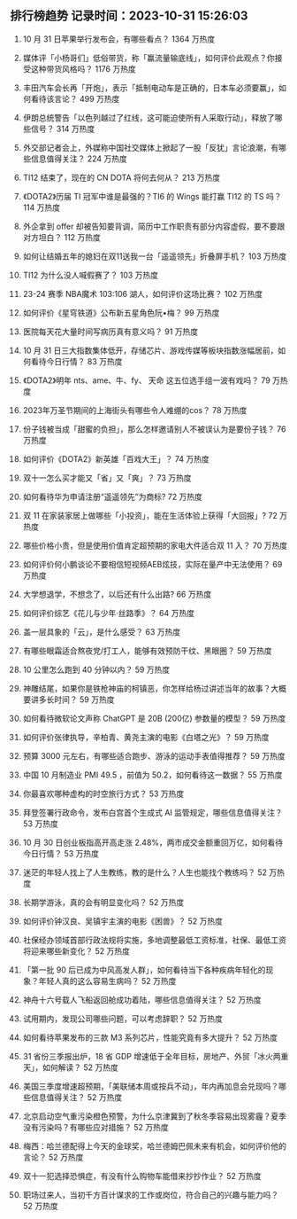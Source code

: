 
## 排行榜趋势 记录时间：2023-10-31 15:26:03
  
  1. 10 月 31 日苹果举行发布会，有哪些看点？ 1364 万热度
    
  2. 媒体评「小杨哥们」低俗带货，称「赢流量输底线」，如何评价此观点？你接受这种带货风格吗？ 1176 万热度
    
  3. 丰田汽车会长再「开炮」，表示「抵制电动车是正确的，日本车必须要赢」，如何看待该言论？ 499 万热度
    
  4. 伊朗总统警告「以色列越过了红线，这可能迫使所有人采取行动」，释放了哪些信号？ 314 万热度
    
  5. 外交部记者会上，外媒称中国社交媒体上掀起了一股「反犹」言论浪潮，有哪些信息值得关注？ 224 万热度
    
  6. TI12 结束了，现在的 CN DOTA 将何去何从？ 213 万热度
    
  7. 《DOTA2》历届 TI 冠军中谁是最强的？TI6 的 Wings 能打赢 TI12 的 TS 吗？ 114 万热度
    
  8. 外企拿到 offer 却被告知要背调，简历中工作职责有部分内容虚假，要不要跟对方坦白？ 112 万热度
    
  9. 如何让结婚五年的媳妇在双11送我一台「遥遥领先」折叠屏手机？ 103 万热度
    
  10. TI12 为什么没人喊假赛了？ 103 万热度
    
  11. 23-24 赛季 NBA魔术 103:106 湖人，如何评价这场比赛？ 102 万热度
    
  12. 如何评价《星穹铁道》公布新五星角色阮•梅？ 99 万热度
    
  13. 医院每天花大量时间写病历真有意义吗？ 91 万热度
    
  14. 10 月 31 日三大指数集体低开，存储芯片、游戏传媒等板块指数涨幅居前，如何看待今日行情？ 83 万热度
    
  15. 《DOTA2》明年 nts、ame、牛、fy、 天命 这五位选手组一波有戏吗？ 79 万热度
    
  16. 2023年万圣节期间的上海街头有哪些令人难绷的cos？ 78 万热度
    
  17. 份子钱被当成「甜蜜的负担」，那么怎样邀请别人不被误认为是要份子钱？ 76 万热度
    
  18. 如何评价《DOTA2》新英雄「百戏大王」？ 74 万热度
    
  19. 双十一怎么买才能又「省」又「爽」？ 73 万热度
    
  20. 如何看待华为申请注册“遥遥领先”为商标? 72 万热度
    
  21. 双 11 在家装家居上做哪些「小投资」，能在生活体验上获得「大回报」? 72 万热度
    
  22. 哪些价格小贵，但是使用价值肯定超预期的家电大件适合双 11 入？ 70 万热度
    
  23. 如何评价何小鹏谈论不要相信短视频AEB炫技，实际在量产中无法使用？ 69 万热度
    
  24. 大学想退学，不想念了，以后还有什么出路? 66 万热度
    
  25. 如何评价综艺《花儿与少年·丝路季》？ 64 万热度
    
  26. 盖一层具象的「云」，是什么感受？ 63 万热度
    
  27. 有哪些眼霜适合熬夜党/打工人，能够有效预防干纹、黑眼圈？ 59 万热度
    
  28. 10 公里怎么跑到 40 分钟以内？ 59 万热度
    
  29. 神雕结尾，如果你是铁枪神庙的柯镇恶，你怎样给杨过讲述当年的故事？大概要讲多长时间？ 59 万热度
    
  30. 如何看待微软论文声称 ChatGPT 是 20B (200亿) 参数量的模型？ 59 万热度
    
  31. 如何评价张律执导，辛柏青、黄尧主演的电影《白塔之光》？ 59 万热度
    
  32. 预算 3000 元左右，有哪些适合跑步、游泳的运动手表值得推荐？ 59 万热度
    
  33. 中国 10 月制造业 PMI 49.5 ，前值为 50.2，如何看待这一数据？ 55 万热度
    
  34. 你最喜欢哪种虚构的时空旅行方式？ 53 万热度
    
  35. 拜登签署行政命令，发布白宫首个生成式 AI 监管规定，哪些信息值得关注？ 53 万热度
    
  36. 10 月 30 日创业板指高开高走涨 2.48%，两市成交金额重回万亿，如何看待今日行情？ 53 万热度
    
  37. 迷茫的年轻人找上了人生教练，教的是什么？人生也能找个教练吗？ 52 万热度
    
  38. 长期学游泳，真的会有明显变化吗？ 52 万热度
    
  39. 如何评价钟汉良、吴镇宇主演的电影《困兽》？ 52 万热度
    
  40. 社保经办领域首部行政法规将实施，多地调整最低工资标准，社保、最低工资将迎来哪些新变化？ 52 万热度
    
  41. 「第一批 90 后已成为中风高发人群」，如何看待当下各种疾病年轻化的现象？年轻人真的这么容易生病吗？ 52 万热度
    
  42. 神舟十六号载人飞船返回舱成功着陆，哪些信息值得关注？ 52 万热度
    
  43. 试用期内，发现公司哪些问题，可以考虑辞职？ 52 万热度
    
  44. 如何看待苹果发布的三款 M3 系列芯片，性能究竟有多大提升？ 52 万热度
    
  45. 31 省份三季报出炉，18 省 GDP 增速低于全年目标，房地产、外贸「冰火两重天」，如何解读？ 52 万热度
    
  46. 美国三季度增速超预期，「美联储本周或按兵不动」，年内再加息会兑现吗？哪些信息值得关注？ 52 万热度
    
  47. 北京启动空气重污染橙色预警，为什么京津冀到了秋冬季容易出现雾霾？夏季没有污染吗？有哪些应对措施？ 52 万热度
    
  48. 梅西：哈兰德配得上今天的金球奖，哈兰德姆巴佩未来有机会，如何评价他的言论？ 52 万热度
    
  49. 双十一犯选择恐惧症，有没有什么购物车能借来抄抄作业？ 52 万热度
    
  50. 职场过来人，当初千方百计谋求的工作或岗位，符合自己的兴趣与能力吗？ 52 万热度
    